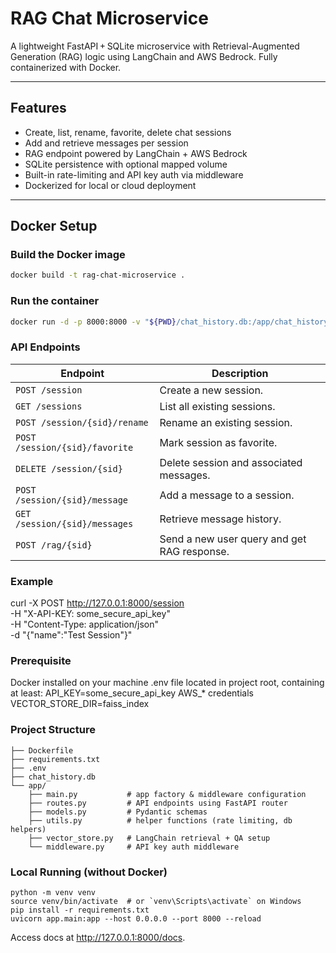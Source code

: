 # RAG Chat Microservice

A lightweight FastAPI + SQLite microservice with Retrieval-Augmented Generation (RAG) logic using LangChain and AWS Bedrock. Fully containerized with Docker.

---

## Features

- Create, list, rename, favorite, delete chat sessions  
- Add and retrieve messages per session  
- RAG endpoint powered by LangChain + AWS Bedrock  
- SQLite persistence with optional mapped volume  
- Built-in rate-limiting and API key auth via middleware  
- Dockerized for local or cloud deployment  

---

## Docker Setup

### Build the Docker image
```bash
docker build -t rag-chat-microservice .
```

### Run the container
```bash
docker run -d -p 8000:8000 -v "${PWD}/chat_history.db:/app/chat_history.db" --env-file .env --name ragchat rag-chat-microservice
```

### API Endpoints
| Endpoint                       | Description                                 |
| ------------------------------ | ------------------------------------------- |
| `POST /session`                | Create a new session.                       |
| `GET /sessions`                | List all existing sessions.                 |
| `POST /session/{sid}/rename`   | Rename an existing session.                 |
| `POST /session/{sid}/favorite` | Mark session as favorite.                   |
| `DELETE /session/{sid}`        | Delete session and associated messages.     |
| `POST /session/{sid}/message`  | Add a message to a session.                 |
| `GET /session/{sid}/messages`  | Retrieve message history.                   |
| `POST /rag/{sid}`              | Send a new user query and get RAG response. |

### Example
curl -X POST http://127.0.0.1:8000/session \
  -H "X-API-KEY: some_secure_api_key" \
  -H "Content-Type: application/json" \
  -d "{\"name\":\"Test Session\"}"

### Prerequisite
Docker installed on your machine
.env file located in project root, containing at least:
    API_KEY=some_secure_api_key
    AWS_* credentials
    VECTOR_STORE_DIR=faiss_index

### Project Structure
```.
├── Dockerfile
├── requirements.txt
├── .env
├── chat_history.db   
└── app/
    ├── main.py           # app factory & middleware configuration
    ├── routes.py         # API endpoints using FastAPI router
    ├── models.py         # Pydantic schemas
    ├── utils.py          # helper functions (rate limiting, db helpers)
    ├── vector_store.py   # LangChain retrieval + QA setup
    └── middleware.py     # API key auth middleware
```

### Local Running (without Docker)
```
python -m venv venv
source venv/bin/activate  # or `venv\Scripts\activate` on Windows
pip install -r requirements.txt
uvicorn app.main:app --host 0.0.0.0 --port 8000 --reload
```
Access docs at http://127.0.0.1:8000/docs.
